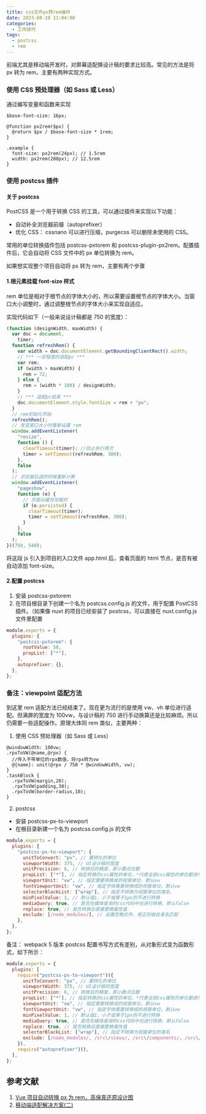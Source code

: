 ```yaml
---
title: css文件px转rem操作
date: 2023-08-28 11:04:08
categories:
  - 工作技巧
tags:
  - postcss
  - rem
---
```


前端尤其是移动端开发时，对屏幕适配换设计稿的要求比较高。常见的方法是将 px 转为 rem，主要有两种实现方式。

### 使用 CSS 预处理器（如 Sass 或 Less）

通过编写变量和函数来实现

```less
$base-font-size: 16px;

@function px2rem($px) {
  @return $px / $base-font-size * 1rem;
}

.example {
  font-size: px2rem(24px); // 1.5rem
  width: px2rem(200px); // 12.5rem
}
```

### 使用 postcss 插件

#### 关于 postcss

PostCSS 是一个用于转换 CSS 的工具，可以通过插件来实现以下功能：

- 自动补全浏览器前缀（autoprefixer）
- 优化 CSS： cssnano 可以进行压缩，purgecss 可以删除未使用的 CSS。

常用的单位转换插件包括 postcss-pxtorem 和 postcss-plugin-px2rem。配置插件后，它会自动将 CSS 文件中的 px 单位转换为 rem。

如果想实现整个项目自动将 px 转为 rem，主要有两个步骤

#### 1.根元素挂载 font-size 样式

rem 单位是相对于根节点的字体大小的，所以需要设置根节点的字体大小。当窗口大小调整时，通过调整根节点的字体大小来实现自适应。

实现代码如下（一般来说设计稿都是 750 的宽度）：

```js
(function (designWidth, maxWidth) {
  var doc = document,
    timer;
  function refreshRem() {
    var width = doc.documentElement.getBoundingClientRect().width;
    // *** 一定程度的适配pc ***
    var rem;
    if (width > maxWidth) {
      rem = 72;
    } else {
      rem = (width * 100) / designWidth;
    }
    // *** 适配pc结束 ***
    doc.documentElement.style.fontSize = rem + "px";
  }
  // rem初始化开始
  refreshRem();
  // 改变窗口大小时重新设置 rem
  window.addEventListener(
    "resize",
    function () {
      clearTimeout(timer); //防止执行两次
      timer = setTimeout(refreshRem, 300);
    },
    false
  );
  // 浏览器后退的时候重新计算
  window.addEventListener(
    "pageshow",
    function (e) {
      // 页面从缓存加载时
      if (e.persisted) {
        clearTimeout(timer);
        timer = setTimeout(refreshRem, 300);
      }
    },
    false
  );
})(750, 540);
```

将这段 js 引入到项目的入口文件 app.html 后，查看页面的 html 节点，是否有被自动添加 font-size。

#### 2.配置 postcss

1. 安装 postcss-pxtorem
2. 在项目根目录下创建一个名为 postcss.config.js 的文件，用于配置 PostCSS 插件。（如果像 nuxt 的项目已经安装了 postcss，可以直接在 nuxt.config.js 文件里配置

```js
module.exports = {
  plugins: {
    "postcss-pxtorem": {
      rootValue: 50,
      propList: ["*"],
    },
    autoprefixer: {},
  },
};
```

### 备注：viewpoint 适配方法

到这里 rem 适配方法已经结束了。现在更为流行的是使用 vw、vh 单位进行适配。但满屏的宽度为 100vw，与设计稿的 750 进行手动换算还是比较麻烦。所以仍需要一些适配操作。原理大体同 rem 类似，主要两种：

1. 使用 CSS 预处理器（如 Sass 或 Less）

```less
@windowWidth: 100vw;
.rpxToVW(@name,@rpx) {
  //传入不带单位的rpx数值，将rpx转为vw
  @{name}: unit(@rpx / 750 * @windowWidth, vw);
}
.taskBlock {
  .rpxToVW(margin,20);
  .rpxToVW(padding,30);
  .rpxToVW(border-radius,10);
}
```

2. postcss

- 安装 postcss-px-to-viewport
- 在根目录新建一个名为 postcss.config.js 的文件

```js
module.exports = {
  plugins: {
    "postcss-px-to-viewport": {
      unitToConvert: "px", // 要转化的单位
      viewportWidth: 375, // UI设计稿的宽度
      unitPrecision: 6, // 转换后的精度，即小数点位数
      propList: ["*"], // 指定转换的css属性的单位，*代表全部css属性的单位都进行转换
      viewportUnit: "vw", // 指定需要转换成的视窗单位，默认vw
      fontViewportUnit: "vw", // 指定字体需要转换成的视窗单位，默认vw
      selectorBlackList: ["wrap"], // 指定不转换为视窗单位的类名，
      minPixelValue: 1, // 默认值1，小于或等于1px则不进行转换
      mediaQuery: true, // 是否在媒体查询的css代码中也进行转换，默认false
      replace: true, // 是否转换后直接更换属性值
      exclude: [/node_modules/], // 设置忽略文件，用正则做目录名匹配
    },
  },
};
```

备注： webpack 5 版本 postcss 配置书写方式有差别，从对象形式变为函数形式，如下所示：

```js
module.exports = {
  plugins: [
    require("postcss-px-to-viewport")({
      unitToConvert: "px", // 要转化的单位
      viewportWidth: 375, // UI设计稿的宽度
      unitPrecision: 6, // 转换后的精度，即小数点位数
      propList: ["*"], // 指定转换的css属性的单位，*代表全部css属性的单位都进行转换
      viewportUnit: "vw", // 指定需要转换成的视窗单位，默认vw
      fontViewportUnit: "vw", // 指定字体需要转换成的视窗单位，默认vw
      minPixelValue: 1, // 默认值1，小于或等于1px则不进行转换
      mediaQuery: true, // 是否在媒体查询的css代码中也进行转换，默认false
      replace: true, // 是否转换后直接更换属性值
      selectorBlackList: ["wrap"], // 指定不转换为视窗单位的类名
      exclude: [/node_modules/, /src\/views/, /src\/components/, /src\/App/], // 设置忽略文件，用正则做目录名匹配
    }),
    require("autoprefixer")(),
  ],
};
```

## 参考文献

1. [Vue 项目自动转换 px 为 rem，高保真还原设计图](https://juejin.cn/post/6844903557930418189?searchId=202308281046059EA791D01FCE5880F623)
2. [移动端适配解决方案(二)](https://juejin.cn/post/7061866685166256142?searchId=2023082811284766FD14F856BCD7817236)
